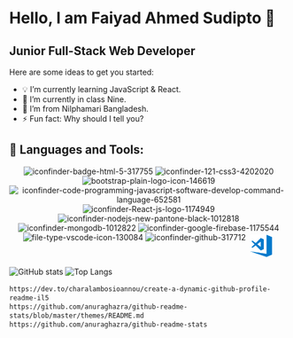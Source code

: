 # Hello, I am Faiyad Ahmed Sudipto 🤗
## Junior Full-Stack Web Developer

Here are some ideas to get you started:

- 💡 I’m currently learning JavaScript & React.
- 📔 I’m currently in class Nine.
- 🤍 I’m from Nilphamari Bangladesh.
- ⚡ Fun fact: Why should I tell you?

## 🧰 Languages and Tools:
<p align="center">
<img src="https://i.ibb.co/Tv6YMjC/iconfinder-badge-html-5-317755.png" alt="iconfinder-badge-html-5-317755" border="0" height="40">
<img src="https://i.ibb.co/tMT3BjS/iconfinder-121-css3-4202020.png" alt="iconfinder-121-css3-4202020" border="0" height="40">
<img src="https://i.ibb.co/tXK4sLS/bootstrap-plain-logo-icon-146619.png" alt="bootstrap-plain-logo-icon-146619" border="0" height="40">
<img src="https://i.ibb.co/WnmmtPD/iconfinder-code-programming-javascript-software-develop-command-language-652581.png" alt="iconfinder-code-programming-javascript-software-develop-command-language-652581" border="0" height="40">
<img src="https://i.ibb.co/wMmkCgT/iconfinder-React-js-logo-1174949.png" alt="iconfinder-React-js-logo-1174949" border="0" height="40">
<img src="https://i.ibb.co/GVPnwCQ/iconfinder-nodejs-new-pantone-black-1012818.png" alt="iconfinder-nodejs-new-pantone-black-1012818" border="0" height="40">
<img src="https://i.ibb.co/56zG3T8/iconfinder-mongodb-1012822.png" alt="iconfinder-mongodb-1012822" border="0" height="40">
<img src="https://i.ibb.co/BzwrMxz/iconfinder-google-firebase-1175544.png" alt="iconfinder-google-firebase-1175544" border="0" height="40">
<img src="https://i.ibb.co/sQbWQt9/file-type-vscode-icon-130084.png" alt="file-type-vscode-icon-130084" border="0" height="40">
<img src="https://i.ibb.co/0VWMCBG/iconfinder-github-317712.png" alt="iconfinder-github-317712" border="0" height="40">
<img src="https://raw.githubusercontent.com/github/explore/80688e429a7d4ef2fca1e82350fe8e3517d3494d/topics/visual-studio-code/visual-studio-code.png" alt="VS Code" height="40" style="vertical-align:top; margin:4px">
</p>



![GitHub stats](https://github-readme-stats.vercel.app/api?username=FaiyadAhmedSudipto&show_icons=true&theme=graywhite)
![Top Langs](https://github-readme-stats.vercel.app/api/top-langs/?username=FaiyadAhmedSudipto&theme=graywhite)

```Link of the Github Stats & Top Languages--- 
https://dev.to/charalambosioannou/create-a-dynamic-github-profile-readme-il5
https://github.com/anuraghazra/github-readme-stats/blob/master/themes/README.md
https://github.com/anuraghazra/github-readme-stats
